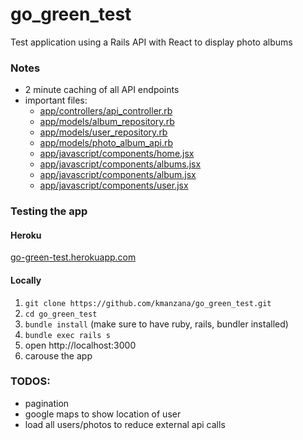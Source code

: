 # go_green_test
Test application using a Rails API with React to display photo albums

### Notes
- 2 minute caching of all API endpoints
- important files:
  - [app/controllers/api_controller.rb](app/controllers/api_controller.rb)
  - [app/models/album_repository.rb](app/models/album_repository.rb)
  - [app/models/user_repository.rb](app/models/user_repository.rb)
  - [app/models/photo_album_api.rb](app/models/photo_album_api.rb)
  - [app/javascript/components/home.jsx](app/javascript/components/home.jsx)
  - [app/javascript/components/albums.jsx](app/javascript/components/albums.jsx)
  - [app/javascript/components/album.jsx](app/javascript/components/album.jsx)
  - [app/javascript/components/user.jsx](app/javascript/components/user.jsx)


### Testing the app
#### Heroku 
[go-green-test.herokuapp.com](https://go-green-test.herokuapp.com)

#### Locally
1. `git clone https://github.com/kmanzana/go_green_test.git`
2. `cd go_green_test`
3. `bundle install` (make sure to have ruby, rails, bundler installed)
4. `bundle exec rails s`
5. open http://localhost:3000
6. carouse the app

### TODOS:
- pagination
- google maps to show location of user
- load all users/photos to reduce external api calls
